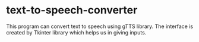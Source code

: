# text-to-speech-converter
This program can convert text to speech using gTTS library. The interface is created by Tkinter library which helps us in giving inputs.
